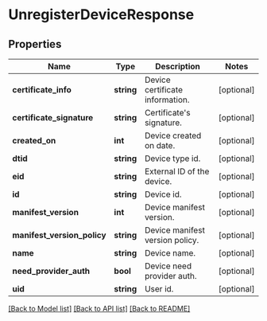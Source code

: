 # UnregisterDeviceResponse

## Properties
Name | Type | Description | Notes
------------ | ------------- | ------------- | -------------
**certificate_info** | **string** | Device certificate information. | [optional] 
**certificate_signature** | **string** | Certificate&#39;s signature. | [optional] 
**created_on** | **int** | Device created on date. | [optional] 
**dtid** | **string** | Device type id. | [optional] 
**eid** | **string** | External ID of the device. | [optional] 
**id** | **string** | Device id. | [optional] 
**manifest_version** | **int** | Device manifest version. | [optional] 
**manifest_version_policy** | **string** | Device manifest version policy. | [optional] 
**name** | **string** | Device name. | [optional] 
**need_provider_auth** | **bool** | Device need provider auth. | [optional] 
**uid** | **string** | User id. | [optional] 

[[Back to Model list]](../README.md#documentation-for-models) [[Back to API list]](../README.md#documentation-for-api-endpoints) [[Back to README]](../README.md)


